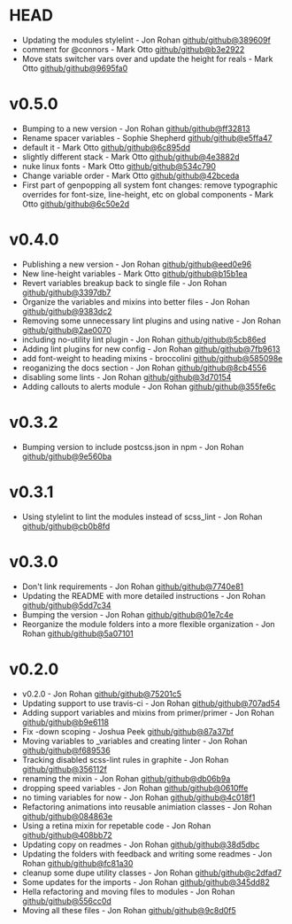 # HEAD

 * Updating the modules stylelint - Jon Rohan [github/github@389609f](https://github.com/github/github/commit/389609f)
 * comment for @connors - Mark Otto [github/github@b3e2922](https://github.com/github/github/commit/b3e2922)
 * Move stats switcher vars over and update the height for reals - Mark Otto [github/github@9695fa0](https://github.com/github/github/commit/9695fa0)

# v0.5.0

 * Bumping to a new version - Jon Rohan [github/github@ff32813](https://github.com/github/github/commit/ff32813)
 * Rename spacer variables - Sophie Shepherd [github/github@e5ffa47](https://github.com/github/github/commit/e5ffa47)
 * default it - Mark Otto [github/github@6c895dd](https://github.com/github/github/commit/6c895dd)
 * slightly different stack - Mark Otto [github/github@4e3882d](https://github.com/github/github/commit/4e3882d)
 * nuke linux fonts - Mark Otto [github/github@534c790](https://github.com/github/github/commit/534c790)
 * Change variable order - Mark Otto [github/github@42bceda](https://github.com/github/github/commit/42bceda)
 * First part of genpopping all system font changes: remove typographic overrides for font-size, line-height, etc on global components - Mark Otto [github/github@6c50e2d](https://github.com/github/github/commit/6c50e2d)

# v0.4.0

 * Publishing a new version - Jon Rohan [github/github@eed0e96](https://github.com/github/github/commit/eed0e96)
 * New line-height variables - Mark Otto [github/github@b15b1ea](https://github.com/github/github/commit/b15b1ea)
 * Revert variables breakup back to single file - Jon Rohan [github/github@3397db7](https://github.com/github/github/commit/3397db7)
 * Organize the variables and mixins into better files - Jon Rohan [github/github@9383dc2](https://github.com/github/github/commit/9383dc2)
 * Removing some unnecessary lint plugins and using native - Jon Rohan [github/github@2ae0070](https://github.com/github/github/commit/2ae0070)
 * including no-utility lint plugin - Jon Rohan [github/github@5cb86ed](https://github.com/github/github/commit/5cb86ed)
 * Adding lint plugins for new config - Jon Rohan [github/github@7fb9613](https://github.com/github/github/commit/7fb9613)
 * add font-weight to heading mixins - broccolini [github/github@585098e](https://github.com/github/github/commit/585098e)
 * reoganizing the docs section - Jon Rohan [github/github@8cb4556](https://github.com/github/github/commit/8cb4556)
 * disabling some lints - Jon Rohan [github/github@3d70154](https://github.com/github/github/commit/3d70154)
 * Adding callouts to alerts module - Jon Rohan [github/github@355fe6c](https://github.com/github/github/commit/355fe6c)

# v0.3.2

 * Bumping version to include postcss.json in npm - Jon Rohan [github/github@9e560ba](https://github.com/github/github/commit/9e560ba)

# v0.3.1

 * Using stylelint to lint the modules instead of scss_lint - Jon Rohan [github/github@cb0b8fd](https://github.com/github/github/commit/cb0b8fd)

# v0.3.0

 * Don't link requirements - Jon Rohan [github/github@7740e81](https://github.com/github/github/commit/7740e81)
 * Updating the README with more detailed instructions - Jon Rohan [github/github@5dd7c34](https://github.com/github/github/commit/5dd7c34)
 * Bumping the version - Jon Rohan [github/github@01e7c4e](https://github.com/github/github/commit/01e7c4e)
 * Reorganize the module folders into a more flexible organization - Jon Rohan [github/github@5a07101](https://github.com/github/github/commit/5a07101)

# v0.2.0

 * v0.2.0 - Jon Rohan [github/github@75201c5](https://github.com/github/github/commit/75201c5)
 * Updating support to use travis-ci - Jon Rohan [github/github@707ad54](https://github.com/github/github/commit/707ad54)
 * Adding support variables and mixins from primer/primer - Jon Rohan [github/github@b9e6118](https://github.com/github/github/commit/b9e6118)
 * Fix -down scoping - Joshua Peek [github/github@87a37bf](https://github.com/github/github/commit/87a37bf)
 * Moving variables to _variables and creating linter - Jon Rohan [github/github@f689536](https://github.com/github/github/commit/f689536)
 * Tracking disabled scss-lint rules in graphite - Jon Rohan [github/github@356112f](https://github.com/github/github/commit/356112f)
 * renaming the mixin - Jon Rohan [github/github@db06b9a](https://github.com/github/github/commit/db06b9a)
 * dropping speed variables - Jon Rohan [github/github@0610ffe](https://github.com/github/github/commit/0610ffe)
 * no timing variables for now - Jon Rohan [github/github@4c018f1](https://github.com/github/github/commit/4c018f1)
 * Refactoring animations into reusable animiation classes - Jon Rohan [github/github@084863e](https://github.com/github/github/commit/084863e)
 * Using a retina mixin for repetable code - Jon Rohan [github/github@408bb72](https://github.com/github/github/commit/408bb72)
 * Updating copy on readmes - Jon Rohan [github/github@38d5dbc](https://github.com/github/github/commit/38d5dbc)
 * Updating the folders with feedback and writing some readmes - Jon Rohan [github/github@fc81a30](https://github.com/github/github/commit/fc81a30)
 * cleanup some dupe utility classes - Jon Rohan [github/github@c2dfad7](https://github.com/github/github/commit/c2dfad7)
 * Some updates for the imports - Jon Rohan [github/github@345dd82](https://github.com/github/github/commit/345dd82)
 * Hella refactoring and moving files to modules - Jon Rohan [github/github@556cc0d](https://github.com/github/github/commit/556cc0d)
 * Moving all these files - Jon Rohan [github/github@9c8d0f5](https://github.com/github/github/commit/9c8d0f5)